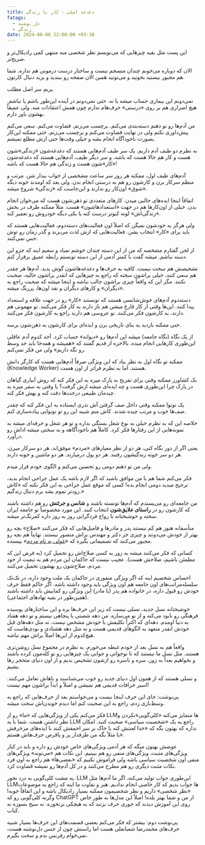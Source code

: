 ```yaml
---
title: دغدغه اصلی - کار یا زندگی
fatags:
  - دل_نوشته
  - زندگی
date: 2024-06-06 22:00:00 +03:30
---
```

این پست مثل بقیه چیزهایی که می‌نویسم نظر شخصی منه منتهی کمی رادیکال‌تر و صریح‌تر.

الان که دوباره می‌خونم چندان منسجم نیست و ساختار درست درمونی هم نداره. شما هم مجبور نیستید بخونید و می‌تونید همین‌ الان صفحه رو ببندید و برید دنبال کارتون. 

بریم سر اصل مطلب. 

نمی‌دونم این بیماری حساب میشه یا نه. حتی نمی‌دونم در آینده این‌طور باشم یا نباشم. هیچ اصراری هم بر روی «درستی» حرف‌هام ندارم چون همش اعتقادات منه. ولی عمیقاً بهشون باور دارم. 

من آدم‌ها رو تو ذهنم دسته‌بندی می‌کنم. برچسب می‌زنم. قضاوت می‌کنم. سعی می‌کنم پیش‌داوری نکنم ولی در نهایت قضاوت می‌کنم و برچسب می‌زنم. حتی ممکنه این‌کار بصورت ناخودآگاه انجام بشه و خیلی وقت‌ها حتی ازش مطلع نمیشم. 

به نظرم دو طیف آدم داریم. یک سر طیف آدم‌هایی هستند که دغدغه‌شون «زندگی»‌شون هست و کار هم حالا هست که باشه. و سر دیگر طیف، آدم‌هایی هستند که دغدغه‌شون «کار»شون هست و زندگی هم حالا هست که باشه! 

آدم‌های طیف اول، ممکنه هر روز سر ساعت مشخصی از خواب بیدار شن. مرتب و منظم سرکار برن و کارشون رو هم به درستی انجام بدن. ولی بعد که اومدند خونه دیگه «شوق» اون‌کار رو ندارند و این‌جاست که «زندگی» شروع میشه. 

اتفاقاً اینجا ایده‌های جالبی میدن. کارهای متعددی تو ذهن‌شون هست که می‌خوان انجام بدن. خیلی از اون‌کارها هم در جهت «استعدادهاشون» هست. مثلاً ممکنه طرف در بخش «زندگی‌اش» لونه کبوتر درست کنه یا یکی دیگه خودروش رو تعمیر کنه. 

ولی هرگز به خودشون نمیگن که اصلاً اون فعالیت‌های دسته‌دوم، فعالیت‌هایی هستند که باید برای «کار» انتخاب بشن. فعالیت‌هایی که ازش لذت می‌برند و گذر زمان رو توش حس نمی‌کنند. 

از لحن گفتارم مشخصه که من از این دسته چندان خوشم نمیاد و سعیم اینه که جزو این دسته نباشم. میشه گفت با کمتر آدمی از این دسته تونستم رابطه عمیق برقرار کنم. 

تشخیصش هم سخت نیست. کافیه به حرف‌ها و دغدغه‌هاشون گوش بدید. آدم‌ها هر چقدر هم سعی کنند، خیلی براشون سخته که راجع به چیزهایی که انقدر براشون جالبه، صحبت نکنند. مگر این که واقعاً چیزی براشون جالب نباشه و اینجا میشه که صحبت راجع به «دیگران» و کارهای دیگران و نقد اون‌ها، پررنگ میشه. 

دسته‌دوم آدم‌های خوش‌شانسی هستند که تونستند «کار» رو در جهت علاقه و استعداد پیدا کنند. این‌ها وقتی از کار فارغ میشن هم باز دارند به کار فکر می‌کنند. تو مهمونی هم دارند، به کارشون فکر می‌کنند. تو عروسی هم دارند راجع به کارشون فکر می‌کنند. 

حتی ممکنه بازدید یه بنای تاریخی برن و ایده‌ای برای کارشون به ذهن‌شون برسه. 

از یک نگاه (نگاه جامعه) میشه این آدم‌ها رو «دیوانه» حساب کرد. آخه کدوم آدم عاقلی این‌طوری کارهایی انجام میده. بالاخره از قدیم گفتند که «همیشه و همه‌جا باید حد وسط رو نگه داریم» ولی من فکر نمی‌کنم. 

ممکنه تو نگاه اول به نظر بیاد که این ویژگی صرفاً آدم‌هایی هست که کارگر دانش (Knowledge Worker) هستند. اما به نظرم فراتر از اون هست. 

یک کشاورز ممکنه وقتی برای تفریح به پارک میره به این فکر کنه که روش آبیاری گیاهان در پارک چرا این‌طوری هست و چه ایده‌ای میشه ازش گرفت؟ یا وقتی به سفر میره به چیدمان طبیعی درخت‌ها دقت کنه و بهش فکر کنه. 

یک نونوا ممکنه وقتی داخل صف گرفتن آش نذری ایستاده به این فکر کنه که چقدر صف‌ها خوب و مرتب چیده شدند. کاش منم شبیه این رو تو نونوایی پیاده‌سازی کنم. 

خلاصه این که به نظرم خیلی به نوع شغل بستگی نداره و تو هر شغل و حرفه‌ای میشه به نمونه‌هایی از این رفتارها فکر کرد. کاملاً هم ناخودآگاهه و به سختی میشه اداش رو درآورد. 

یعنی اگر از دور نگاه کنی، هر دو از نظر معیارهای «مردم» موفق‌‌اند. هر دو سرکار میرن. هر دو سر خونه زندگیشون رفتند. هر دو پول درمیارند. هر دو ماشین و خونه دارند. 

ولی من تو ذهنم دومی رو تحسین می‌کنم و الگوی خودم قرار میدم.

فکر می‌کنم شما هم با من موافق باشید که اگر لازم باشه یک عمل جراحی انجام بدید، ترجیح میدید دومی انجام بده! کسی که موقع عمل جراحی به این فکر نکنه که «کاش زودتر تموم بشه برم دنبال زندگیم.»  

من جامعه‌ای رو می‌پسندم که آدم‌ها تونسته‌ باشند و **شانس و جرئتش** رو هم داشته باشند که کارشون رو در **راستای علایق‌شون** انتخاب کنند. این مورد مخصوصاً تو جامعه ایران سخته و خوشبختانه با رواج فرد‌گرایی روز به روز داره کمرنگ‌تر میشه. 

متأسفانه هنوز هم کم نیستند پدر و مادرها و فامیل‌هایی که فکر می‌کنند «صلاح» بچه رو بهتر از خودش می‌دونند و چیزی جز دکتر و مهندس براش متصور نیستند. نهایتاً هم بچه رو مجبور می‌کنند که تصمیماتی بگیره که «[غولی به نام مردم](https://mrshabanali.com/%D8%AF%D8%B3%D8%AA%D9%88%D8%B1%D8%A7%D9%84%D8%B9%D9%85%D9%84-%D9%85%D9%88%D8%A7%D8%AC%D9%87%D9%87-%D8%A8%D8%A7-%D8%BA%D9%88%D9%84%DB%8C-%D8%A8%D9%87-%D9%86%D8%A7%D9%85-%D9%85%D8%B1%D8%AF%D9%85/)» بپسنده. 

کسانی که فکر می‌کنند میشه به زور به کسی صلاح‌اش رو تحمیل کرد (به فرض این که مطمئن باشیم، صلاحش هست). عجیب نیست که حاکمان این مردم هم به تبعیت از خود مردم، صلاح‌شون رو بهشون تحمیل می‌کنند. 

احساس شخصیم اینه که اگر ویژگی‌ منفوری در حاکمان یک ملت وجود داره، در تک‌تک سلسله‌مراتب‌های اون جامعه هم اون ویژگی باید وجود داشته باشه. اگر حاکم فقط حرف خودش رو قبول داره، در خانواده‌ هم پدر (یا مادر) این ویژگی رو کمابیش باید داشته باشند (همین‌طور در بقیه نهادهای اجتماعی).

خوشبختانه نسل جدید، نسلی نیست که زیر این حرف‌ها بره و این ساختارهای پوسیده فرهنگی رو نابود می‌کنه و از نو می‌سازه. من دهه شصتی یا پنجاهی نیستم و تو دهه هفتاد به دنیا اومدم. دهه‌ای که اکثراً تکلیفش با خودش مشخص نیست. نه مثل دهه‌های قبل خودش انقدر متعهد به الگوهای قدیمی هست و نه مثل دهه هشتادی و نودی‌هاست که هیچ‌کدوم از این‌ها اصلاً براش مهم نباشه. 

واقعاً هم به نسل بعد از خودم غبطه می‌خورم. به نظرم در مجموع نسل روشن‌تری هستند. مثل نسل ما نیستند که تا نوجوانی و جوانی یک چیزهایی رو تو کله‌مون کرده باشند و بخواهیم بعداً به زور، سره و ناسره رو ازشون تشخیص بدیم و از اون دنیای متحجر رها بشیم. 

و نسلی هستند که از همون اول دنیای جدید رو خوب می‌شناسند و باهاش تعامل می‌کنند. اسیر خرافات قدیمی هم نمیشن و اصلاً و ابداً براشون مهم نیست! 

پی‌نوشت: جای این حرف اینجا نیست و می‌خواستم بعد از حرف‌هایی که راجع به وسط‌بازی زدم، راجع به این صحبت کنم اما دیدم خوندن‌اش سخت میشه. 

فکر می‌کنم یکی از ویژگی‌هایی که «ما» رو از LLMها متمایز می‌کنه «کلی‌گویی»نکردن و نظر داشتن هست. شما با یه LLM راجع به یک «شخصیت سیاسی» صحبت کنید. امکان نداره که بهتون بگه که «خدا لعنتش کنه یا خاک بر سر احمقش کنند با ایده‌های مزخرفش یا مثلاً بگه من طرفدار پر و پاقرص حرف‌هاش هستم». 

عوضش بهتون میگه که هر آدمی ویژگی‌های خاص خودش رو داره و باید در کنار ویژگی‌های مثبت، ویژگی‌های منفی رو هم ببینیم. این نکات هم «می‌تونه» ویژگی‌های منفی اون شخصیت سیاسی باشه ولی فراموش نکنیم که «بعضی‌ها» هم راجع به اون فرد نکات مثبت دیگری رو هم مطرح می‌کنند و در کل آدم‌ها رو نمیشه قضاوت کرد. 

یه مشت کلی‌گویی به درد نخور. LLM این‌طوری جواب تولید می‌کنه. اگر ما آدم‌ها مثل LLMها جواب بدیم که کار خاصی انجام ندادیم. هنر و تفاوت ما اینه که راجع به موضوعات «نظر شخصی» داریم و نظر شخصیمون ممکنه بسیار رادیکال باشه و این اتفاقاً خوبه! وگرنه کلی‌گویی رو که ChatGPT از من و شما بهتر بلده! اصلاً این مدل‌ها به طور خاص روی این آموزش دیدند که جوری حرف بزنند که به هیچکی برنخوره. نه سیخ بسوزه نه کباب. 

پی‌نوشت دوم: بیشتر که فکر می‌کنم بعضی قسمت‌های این حرف‌ها بسیار شبیه حرف‌های محمدرضا شعبانعلی هست اما راستش چون از جنس دل‌نوشته هست، نمی‌خوام رفرنس بدم و سخت بگیرم. 